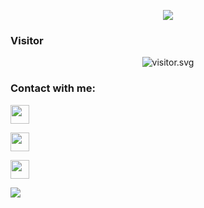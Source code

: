 
<p align="center">
<a href="https://discordapp.com/users/erdwpe"><img align="center" src="https://discord.c99.nl/widget/theme-3/356315685527355393.png"/></a>
</p>
 
<h3 align="left">Visitor</h3>
<p align="center">
<img src="https://moe-counter.glitch.me/get/@erdwpe?theme=rule34" alt="visitor.svg">
</p>

<h3 align="left">Contact with me:</h3>
<p align="left"><a href="//erdwpe.com"><img src="https://www.svgrepo.com/show/447845/website-click.svg" height="30" width="30" /></a>
</p>
<p align="left"><a href="https://instagram.com/erdwpe" target="blank"><img align="center" src="https://storage.caliph.my.id/img/instagram.svg" height="30" width="30" /></a>
<p align="left"><a href="//tiktok.com/@erdwpe"><img src="https://www.svgrepo.com/show/327400/logo-tiktok.svg" height="30" width="30" /></a>
</p>

<p align="left">
  <a href="https://github.com/erdwpe"><img src="https://github-readme-stats.vercel.app/api/top-langs?username=erdwpe&bg_color=30,e96443,904e95&title_color=fff&text_color=fff&hide_border=true&hide_title=false&show_icons=true&layout=compact&langs_count=10" /></a>
</p>

